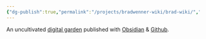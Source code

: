 ```yaml
---
{"dg-publish":true,"permalink":"/projects/bradwenner-wiki/brad-wiki/","hide":true,"tags":["gardenEntry"]}
---
```


An uncultivated [digital garden](https://cagrimmett.com/2020/11/08/what-are-digital-gardens/) published with [Obsidian](https://dg-docs.ole.dev/) & [Github](https://github.com/oakbrad/bradwenner-wiki).